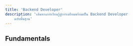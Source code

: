 ```yaml
---
title: 'Backend Developer'
description: 'เส้นทางการเรียนรู้สู่การเตรียมพร้อมเป็น Backend Developer
    ฉบับพื้นฐาน'
---
```


## Fundamentals
